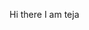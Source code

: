Hi there I am teja

<!--
**Ramulatej/Ramulatej** is a ✨ _special_ ✨ repository because its `README.md` (this file) appears on your GitHub profile.

Here are some ideas to get you started:

- 🔭 I’m currently working on ...
- 🌱 I’m currently learning ...
- 👯 I’m looking to collaborate on ...
- How to reach me:Ramula.Teja Vardhan my name in linkedin
-->
